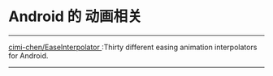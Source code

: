 
# Android 的 动画相关


---
[ cimi-chen/EaseInterpolator ](https://github.com/cimi-chen/EaseInterpolator):Thirty different easing animation interpolators for Android.

 
---
